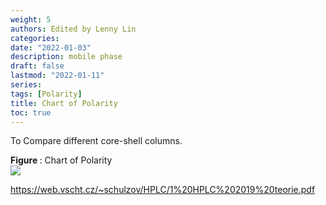 ```yaml
---
weight: 5
authors: Edited by Lenny Lin
categories: 
date: "2022-01-03"
description: mobile phase
draft: false
lastmod: "2022-01-11"
series: 
tags: [Polarity]
title: Chart of Polarity
toc: true
---
```


To Compare different core-shell columns.

<!--more-->




<figcaption><b>Figure </b>: Chart of Polarity</figcaption>
<img src = "/docs/images/Screenshot 2022-01-11 045750.png"/>

https://web.vscht.cz/~schulzov/HPLC/1%20HPLC%202019%20teorie.pdf
